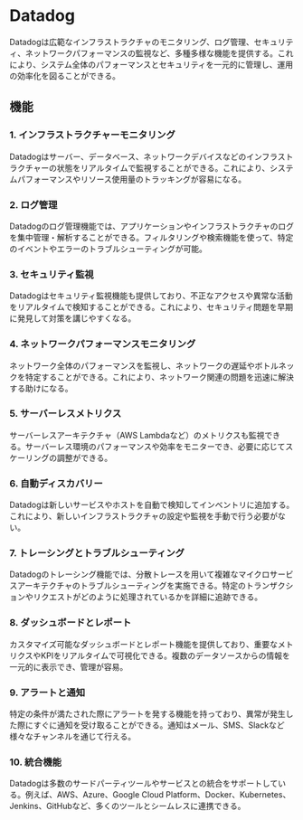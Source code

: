 # Datadog

Datadogは広範なインフラストラクチャのモニタリング、ログ管理、セキュリティ、ネットワークパフォーマンスの監視など、多種多様な機能を提供する。これにより、システム全体のパフォーマンスとセキュリティを一元的に管理し、運用の効率化を図ることができる。

## 機能

### 1. インフラストラクチャーモニタリング

Datadogはサーバー、データベース、ネットワークデバイスなどのインフラストラクチャーの状態をリアルタイムで監視することができる。これにより、システムパフォーマンスやリソース使用量のトラッキングが容易になる。

### 2. ログ管理

Datadogのログ管理機能では、アプリケーションやインフラストラクチャのログを集中管理・解析することができる。フィルタリングや検索機能を使って、特定のイベントやエラーのトラブルシューティングが可能。

### 3. セキュリティ監視

Datadogはセキュリティ監視機能も提供しており、不正なアクセスや異常な活動をリアルタイムで検知することができる。これにより、セキュリティ問題を早期に発見して対策を講じやすくなる。

### 4. ネットワークパフォーマンスモニタリング

ネットワーク全体のパフォーマンスを監視し、ネットワークの遅延やボトルネックを特定することができる。これにより、ネットワーク関連の問題を迅速に解決する助けになる。

### 5. サーバーレスメトリクス

サーバーレスアーキテクチャ（AWS Lambdaなど）のメトリクスも監視できる。サーバーレス環境のパフォーマンスや効率をモニターでき、必要に応じてスケーリングの調整ができる。

### 6. 自動ディスカバリー

Datadogは新しいサービスやホストを自動で検知してインベントリに追加する。これにより、新しいインフラストラクチャの設定や監視を手動で行う必要がない。

### 7. トレーシングとトラブルシューティング

Datadogのトレーシング機能では、分散トレースを用いて複雑なマイクロサービスアーキテクチャのトラブルシューティングを実施できる。特定のトランザクションやリクエストがどのように処理されているかを詳細に追跡できる。

### 8. ダッシュボードとレポート

カスタマイズ可能なダッシュボードとレポート機能を提供しており、重要なメトリクスやKPIをリアルタイムで可視化できる。複数のデータソースからの情報を一元的に表示でき、管理が容易。

### 9. アラートと通知

特定の条件が満たされた際にアラートを発する機能を持っており、異常が発生した際にすぐに通知を受け取ることができる。通知はメール、SMS、Slackなど様々なチャンネルを通じて行える。

### 10. 統合機能

Datadogは多数のサードパーティツールやサービスとの統合をサポートしている。例えば、AWS、Azure、Google Cloud Platform、Docker、Kubernetes、Jenkins、GitHubなど、多くのツールとシームレスに連携できる。
